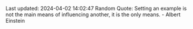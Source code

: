 Last updated: 2024-04-02 14:02:47
Random Quote: Setting an example is not the main means of influencing another, it is the only means. - Albert Einstein